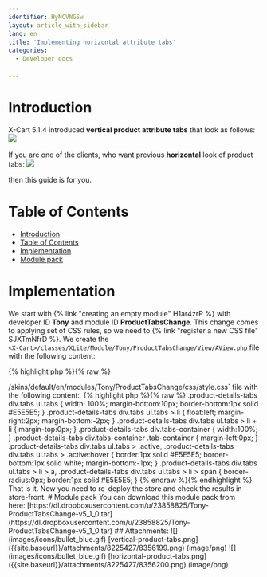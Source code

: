 ```yaml
---
identifier: HyNCVNGSw
layout: article_with_sidebar
lang: en
title: 'Implementing horizontal attribute tabs'
categories:
  - Developer docs

---
```



# Introduction

X-Cart 5.1.4 introduced **vertical product attribute tabs** that look as follows:![]({{site.baseurl}}/attachments/8225427/8356199.png)

If you are one of the clients, who want previous **horizontal** look of product tabs: ![]({{site.baseurl}}/attachments/8225427/8356200.png)

then this guide is for you.

# Table of Contents

*   [Introduction](#introduction)
*   [Table of Contents](#table-of-contents)
*   [Implementation](#implementation)
*   [Module pack](#module-pack)

# Implementation

We start with {% link "creating an empty module" H1ar4zrP %} with developer ID **Tony** and module ID **ProductTabsChange**. This change comes to applying set of CSS rules, so we need to {% link "register a new CSS file" SJXTmNfrD %}. We create the  
`<X-Cart>/classes/XLite/Module/Tony/ProductTabsChange/View/AView.php` file with the following content: 

{% highlight php %}{% raw %}
<?php
// vim: set ts=4 sw=4 sts=4 et:

namespace XLite\Module\Tony\ProductTabsChange\View;

/**
 * Abstract widget
 */
abstract class AView extends \XLite\View\AView implements \XLite\Base\IDecorator
{
    protected function getThemeFiles($adminZone = null)
    {
        $list = parent::getThemeFiles($adminZone);

        $list[static::RESOURCE_CSS][] = 'modules/Tony/ProductTabsChange/css/style.css';

        return $list;
    }
}
{% endraw %}{% endhighlight %}

and then create the `<X-Cart>/skins/default/en/modules/Tony/ProductTabsChange/css/style.css` file with the following content: 

{% highlight php %}{% raw %}
.product-details-tabs div.tabs ul.tabs {
    width: 100%;
    margin-bottom:10px;
    border-bottom:1px solid #E5E5E5;
}

.product-details-tabs div.tabs ul.tabs > li {
    float:left;
    margin-right:2px;
    margin-bottom:-2px;
}

.product-details-tabs div.tabs ul.tabs > li + li {
    margin-top:0px;
}

.product-details-tabs div.tabs-container {
    width:100%;
}

.product-details-tabs div.tabs-container .tab-container {
    margin-left:0px;
}

.product-details-tabs div.tabs ul.tabs > .active,
.product-details-tabs div.tabs ul.tabs > .active:hover {
    border:1px solid #E5E5E5;
    border-bottom:1px solid white;
    margin-bottom:-1px;
}

.product-details-tabs div.tabs ul.tabs > li > a, .product-details-tabs div.tabs ul.tabs > li > span {
    border-radius:0px;
    border:1px solid #E5E5E5;
}
{% endraw %}{% endhighlight %}

That is it. Now you need to re-deploy the store and check the results in store-front.

# Module pack

You can download this module pack from here: [https://dl.dropboxusercontent.com/u/23858825/Tony-ProductTabsChange-v5_1_0.tar](https://dl.dropboxusercontent.com/u/23858825/Tony-ProductTabsChange-v5_1_0.tar)

## Attachments:

![](images/icons/bullet_blue.gif) [vertical-product-tabs.png]({{site.baseurl}}/attachments/8225427/8356199.png) (image/png)  
![](images/icons/bullet_blue.gif) [horizontal-product-tabs.png]({{site.baseurl}}/attachments/8225427/8356200.png) (image/png)